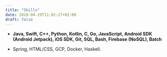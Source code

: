 ```yaml
---
title: "Skills"
date: 2020-04-29T11:02:27+02:00
draft: false
---
```


* **Java, Swift, C++, Python, Kotlin, C, Go, JavaScript, Android SDK (Android Jetpack), iOS SDK, Git, SQL, Bash, Firebase (NoSQL), Batch**

* Spring, HTML/CSS, GCP, Docker, Haskell.